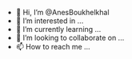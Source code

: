 - 👋 Hi, I’m @AnesBoukhelkhal
- 👀 I’m interested in ...
- 🌱 I’m currently learning ...
- 💞️ I’m looking to collaborate on ...
- 📫 How to reach me ...

<!---
AnesBoukhelkhal/AnesBoukhelkhal is a ✨ special ✨ repository because its `README.md` (this file) appears on your GitHub profile.
You can click the Preview link to take a look at your changes.
--->
